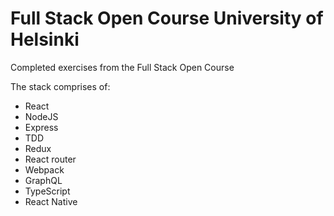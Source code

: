 # Full Stack Open Course University of Helsinki

Completed exercises from the Full Stack Open Course

The stack comprises of:

- React
- NodeJS
- Express
- TDD
- Redux
- React router
- Webpack
- GraphQL
- TypeScript
- React Native
